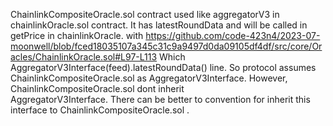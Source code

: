 ChainlinkCompositeOracle.sol contract used like aggregatorV3 in chainlinkOracle.sol contract. It has latestRoundData and will be called in getPrice in chainlinkOracle. with 
https://github.com/code-423n4/2023-07-moonwell/blob/fced18035107a345c31c9a9497d0da09105df4df/src/core/Oracles/ChainlinkOracle.sol#L97-L113
Which AggregatorV3Interface(feed).latestRoundData() line. So protocol assumes ChainlinkCompositeOracle.sol as AggregatorV3Interface. However, ChainlinkCompositeOracle.sol dont inherit  
AggregatorV3Interface. There can be better to convention for inherit this interface to ChainlinkCompositeOracle.sol .